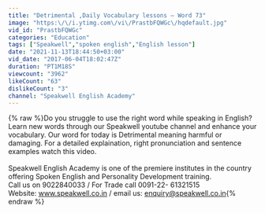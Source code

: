```yaml
---
title: "Detrimental ,Daily Vocabulary lessons – Word 73"
image: "https:\/\/i.ytimg.com\/vi\/PrastbFQWGc\/hqdefault.jpg"
vid_id: "PrastbFQWGc"
categories: "Education"
tags: ["Speakwell","spoken english","English lesson"]
date: "2021-11-13T18:44:50+03:00"
vid_date: "2017-06-04T18:02:47Z"
duration: "PT1M18S"
viewcount: "3962"
likeCount: "63"
dislikeCount: "3"
channel: "Speakwell English Academy"
---
```

{% raw %}Do you struggle to use the right word while speaking in English? Learn new words through our Speakwell youtube channel and enhance your vocabulary. Our word for today is Detrimental meaning harmful or damaging. For a detailed explaination, right pronunciation and sentence examples watch this video.<br /><br />Speakwell English Academy is one of the premiere institutes in the country offering Spoken English and Personality Development training. <br />Call us on 9022840033 /  For Trade call 0091-22- 61321515<br />Website: www.speakwell.co.in / email us: enquiry@speakwell.co.in{% endraw %}
